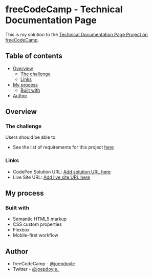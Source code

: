 # freeCodeCamp - Technical Documentation Page

This is my solution to the [Technical Documentation Page Project on freeCodeCamp](https://www.freecodecamp.org/learn/responsive-web-design/responsive-web-design-projects/build-a-technical-documentation-page).

## Table of contents

- [Overview](#overview)
  - [The challenge](#the-challenge)
  - [Links](#links)
- [My process](#my-process)
  - [Built with](#built-with)
- [Author](#author)

## Overview

### The challenge

Users should be able to:

- See the list of requirements for this project [here](https://www.freecodecamp.org/learn/responsive-web-design/responsive-web-design-projects/build-a-technical-documentation-page)

### Links

- CodePen Solution URL: [Add solution URL here](https://codepen.io/joepdoyle/pen/yLXaWXY)
- Live Site URL: [Add live site URL here](https://joepdoyle.github.io/freecodecamp-technical-documentation-page/)

## My process

### Built with

- Semantic HTML5 markup
- CSS custom properties
- Flexbox
- Mobile-first workflow

## Author

- freeCodeCamp - [@joepdoyle](https://www.freecodecamp.org/fccd48901c7-3e06-4291-a472-ba0e5e7a6bd2)
- Twitter - [@joepdoyle\_](https://www.twitter.com/joepdoyle_)
